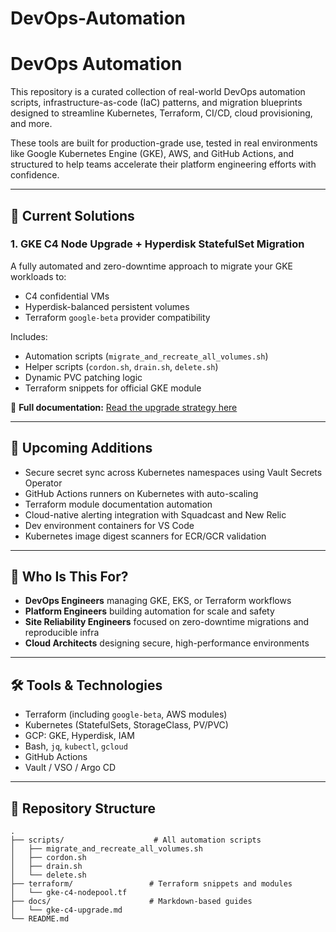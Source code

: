 # DevOps-Automation

# DevOps Automation

This repository is a curated collection of real-world DevOps automation scripts, infrastructure-as-code (IaC) patterns, and migration blueprints designed to streamline Kubernetes, Terraform, CI/CD, cloud provisioning, and more.

These tools are built for production-grade use, tested in real environments like Google Kubernetes Engine (GKE), AWS, and GitHub Actions, and structured to help teams accelerate their platform engineering efforts with confidence.

---

## 🔧 Current Solutions

### 1. **GKE C4 Node Upgrade + Hyperdisk StatefulSet Migration**

A fully automated and zero-downtime approach to migrate your GKE workloads to:
- C4 confidential VMs
- Hyperdisk-balanced persistent volumes
- Terraform `google-beta` provider compatibility

Includes:
- Automation scripts (`migrate_and_recreate_all_volumes.sh`)
- Helper scripts (`cordon.sh`, `drain.sh`, `delete.sh`)
- Dynamic PVC patching logic
- Terraform snippets for official GKE module

📖 **Full documentation:** [Read the upgrade strategy here](https://github.com/rmrj/DevOps-Automation/blob/main/docs/gke-c4-upgrade.md)

---

## 🚀 Upcoming Additions

- Secure secret sync across Kubernetes namespaces using Vault Secrets Operator
- GitHub Actions runners on Kubernetes with auto-scaling
- Terraform module documentation automation
- Cloud-native alerting integration with Squadcast and New Relic
- Dev environment containers for VS Code
- Kubernetes image digest scanners for ECR/GCR validation

---

## 🧠 Who Is This For?

- **DevOps Engineers** managing GKE, EKS, or Terraform workflows
- **Platform Engineers** building automation for scale and safety
- **Site Reliability Engineers** focused on zero-downtime migrations and reproducible infra
- **Cloud Architects** designing secure, high-performance environments

---

## 🛠️ Tools & Technologies

- Terraform (including `google-beta`, AWS modules)
- Kubernetes (StatefulSets, StorageClass, PV/PVC)
- GCP: GKE, Hyperdisk, IAM
- Bash, `jq`, `kubectl`, `gcloud`
- GitHub Actions
- Vault / VSO / Argo CD

---

## 📂 Repository Structure

```plaintext
.
├── scripts/                    # All automation scripts
│   ├── migrate_and_recreate_all_volumes.sh
│   ├── cordon.sh
│   ├── drain.sh
│   └── delete.sh
├── terraform/                 # Terraform snippets and modules
│   └── gke-c4-nodepool.tf
├── docs/                      # Markdown-based guides
│   └── gke-c4-upgrade.md
└── README.md
